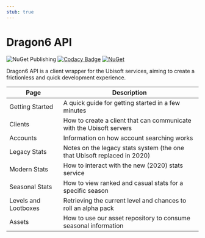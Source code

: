 ```yaml
---
stub: true
---
```


# Dragon6 API
![NuGet Publishing](https://github.com/dragonfruitnetwork/dragon6-api/workflows/Publish/badge.svg)
[![Codacy Badge](https://api.codacy.com/project/badge/Grade/b9aeacb9dd754f4a8bc50fb3498958ab)](https://www.codacy.com/gh/dragonfruitnetwork/dragon6-api)
[![NuGet](https://img.shields.io/nuget/v/DragonFruit.Six.Api)](https://www.nuget.org/packages/DragonFruit.Six.Api/)

Dragon6 API is a client wrapper for the Ubisoft services, aiming to create a frictionless and quick development experience.

| Page                 | Description                                                              |
|----------------------|--------------------------------------------------------------------------|
| Getting Started      | A quick guide for getting started in a few minutes                       |
| Clients              | How to create a client that can communicate with the Ubisoft servers     |
| Accounts             | Information on how account searching works                               |
| Legacy Stats         | Notes on the legacy stats system (the one that Ubisoft replaced in 2020) |
| Modern Stats         | How to interact with the new (2020) stats service                        |
| Seasonal Stats       | How to view ranked and casual stats for a specific season                |
| Levels and Lootboxes | Retrieving the current level and chances to roll an alpha pack           |
| Assets               | How to use our asset repository to consume seasonal information          |
